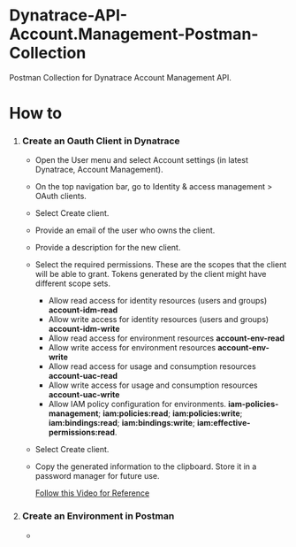 # Dynatrace-API-Account.Management-Postman-Collection
Postman Collection for Dynatrace Account Management API.

# How to

1. ### Create an Oauth Client in Dynatrace

   - Open the User menu and select Account settings (in latest Dynatrace, Account Management).
   - On the top navigation bar, go to Identity & access management > OAuth clients.
   - Select Create client.
   - Provide an email of the user who owns the client.
   - Provide a description for the new client.
   - Select the required permissions. These are the scopes that the client will be able to grant. Tokens generated by the client might have different scope sets.
     - Allow read access for identity resources (users and groups) **account-idm-read**
     - Allow write access for identity resources (users and groups) **account-idm-write**
     - Allow read access for environment resources **account-env-read**
     - Allow write access for environment resources **account-env-write**
     - Allow read access for usage and consumption resources **account-uac-read**
     - Allow write access for usage and consumption resources **account-uac-write**
     - Allow IAM policy configuration for environments. **iam-policies-management**; **iam:policies:read**; **iam:policies:write**; **iam:bindings:read**; **iam:bindings:write**; **iam:effective-permissions:read**.
   - Select Create client.
   - Copy the generated information to the clipboard. Store it in a password manager for future use.
  
     [Follow this Video for Reference](https://youtu.be/zrqtWOKz1CY?t=50)
  
2. ### Create an Environment in Postman

   - 
